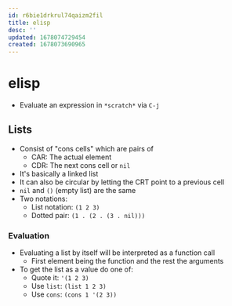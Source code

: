 ```yaml
---
id: r6bie1drkrul74qaizm2fil
title: elisp
desc: ''
updated: 1678074729454
created: 1678073690965
---
```

# elisp

- Evaluate an expression in `*scratch*` via `C-j`

## Lists
- Consist of "cons cells" which are pairs of
  - CAR: The actual element
  - CDR: The next cons cell or `nil`
- It's basically a linked list
- It can also be circular by letting the CRT point to a previous cell
- `nil` and `()` (empty list) are the same
- Two notations:
  - List notation: `(1 2 3)`
  - Dotted pair: `(1 . (2 . (3 . nil)))`

### Evaluation
- Evaluating a list by itself will be interpreted as a function call
  - First element being the function and the rest the arguments
- To get the list as a value do one of:
  - Quote it: `'(1 2 3)`
  - Use `list`: `(list 1 2 3)`
  - Use `cons`: `(cons 1 '(2 3))`
